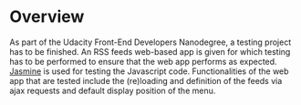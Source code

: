 # Overview

As part of the Udacity Front-End Developers Nanodegree, a testing project has to be finished. An RSS feeds web-based app is given for which testing has to be performed to ensure that the web app performs as expected. [Jasmine](https://jasmine.github.io/) is used for testing the Javascript code. Functionalities of the web app that are tested include the (re)loading and definition of the feeds via ajax requests and default display position of the menu.
